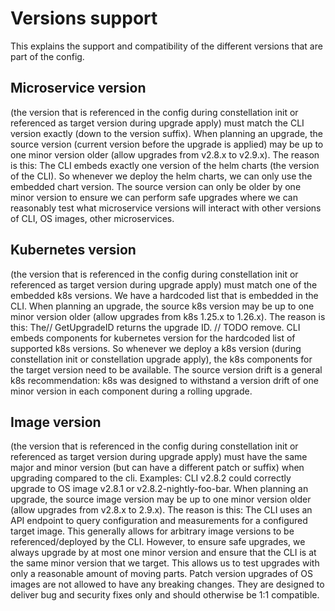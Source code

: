 # Versions support

This explains the support and compatibility of the different versions that are part of the config.

## Microservice version

(the version that is referenced in the config during constellation init or referenced as target version during upgrade apply) must match the CLI version exactly (down to the version suffix). When planning an upgrade, the source version (current version before the upgrade is applied) may be up to one minor version older (allow upgrades from v2.8.x to v2.9.x).
The reason is this: The CLI embeds exactly one version of the helm charts (the version of the CLI). So whenever we deploy the helm charts, we can only use the embedded chart version.
The source version can only be older by one minor version to ensure we can perform safe upgrades where we can reasonably test what microservice versions will interact with other versions of CLI, OS images, other microservices.

## Kubernetes version

(the version that is referenced in the config during constellation init or referenced as target version during upgrade apply) must match one of the embedded k8s versions. We have a hardcoded list that is embedded in the CLI.
When planning an upgrade, the source k8s version may be up to one minor version older (allow upgrades from k8s 1.25.x to 1.26.x).
The reason is this: The// GetUpgradeID returns the upgrade ID.
// TODO remove. CLI embeds components for kubernetes version for the hardcoded list of supported k8s versions. So whenever we deploy a k8s version (during constellation init or constellation upgrade apply), the k8s components for the target version need to be available.
The source version drift is a general k8s recommendation: k8s was designed to withstand a version drift of one minor version in each component during a rolling upgrade.

## Image version

(the version that is referenced in the config during constellation init or referenced as target version during upgrade apply) must have the same major and minor version (but can have a different patch or suffix) when upgrading compared to the cli. Examples: CLI v2.8.2 could correctly upgrade to OS image v2.8.1 or v2.8.2-nightly-foo-bar.
When planning an upgrade, the source image version may be up to one minor version older (allow upgrades from v2.8.x to 2.9.x).
The reason is this: The CLI uses an API endpoint to query configuration and measurements for a configured target image. This generally allows for arbitrary image versions to be referenced/deployed by the CLI. However, to ensure safe upgrades, we always upgrade by at most one minor version and ensure that the CLI is at the same minor version that we target.
This allows us to test upgrades with only a reasonable amount of moving parts.
Patch version upgrades of OS images are not allowed to have any breaking changes. They are designed to deliver bug and security fixes only and should otherwise be 1:1 compatible.
